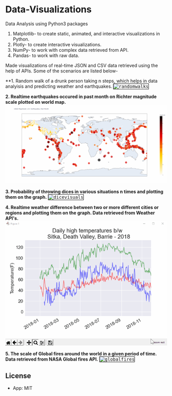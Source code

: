 # Data-Visualizations
Data Analysis using Python3 packages
1. Matplotlib- to create static, animated, and interactive visualizations in Python.
2. Plotly- to create interactive visualizations.
3. NumPy- to work with complex data retrieved from API.
4. Pandas- to work with raw data.

Made visualizations of real-time JSON and CSV data retrieved using the help of APIs. Some of the scenarios are listed below-

**1. Random walk of a drunk person taking n steps, which helps in data analyisis and predicting weather and earthquakes.
<kbd>
<img width="745" alt="randomwalks" src="https://user-images.githubusercontent.com/42320689/97968609-e46e6880-1d8c-11eb-880a-8280c44a1305.PNG" style="border:1px solid black;">
</kbd>

**2. Realtime earthquakes occured in past month on Richter magnitude scale plotted on world map.**
<kbd>
![](earthquakes.gif)
</kbd>

**3. Probability of throwing dices in various situations n times and plotting them on the graph.**
<kbd>
<img width="954" alt="dicevisuals" src="https://user-images.githubusercontent.com/42320689/97968651-f3551b00-1d8c-11eb-896e-2aef2e1c667b.PNG" style="border:1px solid black;">
</kbd>

**4. Realtime weather difference between two or more different cities or regions and plotting them on the graph. Data retrieved from Weather API's.**
<kbd>
![](weathervisuals.gif)
</kbd>

**5. The scale of Global fires around the world in a given period of time. Data retrieved from NASA Global fires API.**
<kbd>
<img width="959" alt="globalfires" src="https://user-images.githubusercontent.com/42320689/97968752-11bb1680-1d8d-11eb-854c-5fe043a3a4b5.PNG" style="border:1px solid black;">
</kbd>

## License

- App: MIT
